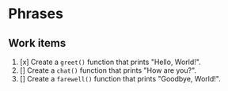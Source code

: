 # Phrases

## Work items

1. [x] Create a `greet()` function that prints "Hello, World!".
2. [] Create a `chat()` function that prints "How are you?".
3. [] Create a `farewell()` function that prints "Goodbye, World!".